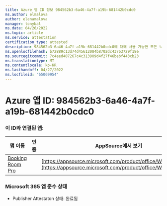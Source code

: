 ```yaml
---
title: Azure 앱 ID 정보 984562b3-6a46-4a7f-a19b-681442b0cdc0
ms.author: elmalova
author: elenamalova
manager: tonybal
ms.date: 04/26/2022
ms.topic: article
ms.service: attestation
certification_type: attested
description: 984562b3-6a46-4a7f-a19b-681442b0cdc0에 대해 사용 가능한 모든 보안 및 규정 준수 정보입니다.
ms.openlocfilehash: b72889c13d74d45612084b8702dc43763729f18e
ms.sourcegitcommit: 7c4eed407267c4c313909d4f27f46bebf443cb23
ms.translationtype: MT
ms.contentlocale: ko-KR
ms.lasthandoff: 04/27/2022
ms.locfileid: "65069954"
---
```

# <a name="azure-app-id-984562b3-6a46-4a7f-a19b-681442b0cdc0"></a>Azure 앱 ID: 984562b3-6a46-4a7f-a19b-681442b0cdc0


### <a name="apps-associated-with-this-id"></a>이 ID와 연결된 앱:
| **앱 이름** | **인증** | **AppSource에서 보기** |
|--------------|---------------|-----------------------|
| [Booking Room Pro](../forward/WA200003337.md) |  | [https://appsource.microsoft.com/product/office/WA200003337](https://appsource.microsoft.com/product/office/WA200003337) |

### <a name="microsoft-365-app-compliance-status"></a>Microsoft 365 앱 준수 상태
- Publisher Attestaton 상태: 완료됨
